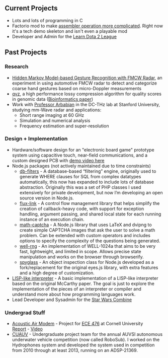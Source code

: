## Current Projects
* Lots and lots of programming in C
* Factorio mod to make [assembler operation more complicated](https://github.com/gmalysa/factorio-manual-assembly). Right now it's a tech demo skeleton and isn't even a playable mod
* Developer and Admin for the [Learn Dota 2 League](http://ld2l.gg)

## Past Projects

### Research
* [Hidden Markov Model-based Gesture Recognition with FMCW Radar](https://ieeexplore.ieee.org/abstract/document/7905995),
  an experiment in using automotive FMCW radar to detect and categorize coarse hand gestures based on
  micro-Doppler measurements
* [qvz](https://github.com/mikelhernaez/qvz), a high performance lossy compression algorithm for
  quality scores in genomic data ([Bioinformatics
  paper](http://bioinformatics.oxfordjournals.org/content/early/2015/05/28/bioinformatics.btv330.abstract))
* Work with [Professor Arbabian](http://www.stanford.edu/~arbabian/Home/Welcome.html) in the DC-THz
  lab at Stanford University, studying mm-Wave radar and applications:
	* Short range imaging at 60 GHz
	* Simulation and numerical analysis
	* Frequency estimation and super-resolution

### Design + Implementation
* Hardware/software design for an "electronic board game" prototype system using capacitive touch, near-field
  communications, and a custom designed PCB with [demo video here](https://www.youtube.com/watch?v=tij-bQB88B0)
* Node.js packages (not actively maintained due to time constraints)
	* [db-filters](https://github.com/gmalysa/db-filters) - A database-based “filtering” engine,
	  originally used to generate WHERE clauses for SQL from complex datatypes automatically, this
	  now has expanded to include lots of database abstraction. Originally this was a set of PHP
	  classes I used extensively for private development, but now I’m developing an open source
	  version in Node.js.
	* [flux-link](https://github.com/gmalysa/flux-link) - A control flow management library that
	  helps simplify the creation of callback-heavy code, with support for exception handling,
	  argument passing, and shared local state for each running instance of an execution chain.
	* [math-captcha](https://github.com/gmalysa/math-captcha) - A Node.js library that uses LaTeX
	  and dvipng to create simple CAPTCHA images that ask the user to solve a math problem. Can be
	  extended with custom operators and includes options to specify the complexity of the questions
	  being generated.
	* [well-rng](https://github.com/gmalysa/well-rng) - An implementation of WELL-1024a that aims to
	  be very fast, lightweight, and limited in scope. Allows precise state manipulation and works
	  on the browser through browserify.
	* [spyglass](https://npmjs.org/package/spyglass) - An object inspection class for Node.js
	  developed as a fork/replacement for the original eyes.js library, with extra features and a
	  high degree of customization.
* [LISP-like interpreter](https://github.com/gmalysa/cs-lisp) - A basic implementation of a
  LISP-like interpreter based on the original McCarthy paper. The goal is just to explore the
  implementation of the pieces of an interpreter or compiler and understand more about how
  programming languages work.
* Lead Developer and Sysadmin for the [Star Wars Combine](http://www.swcombine.com)

### Undergrad Stuff
* [Acoustic Air Modem](https://github.com/gmalysa/ece4760-acoustic-modem) - Project for [ECE
  476](http://people.ece.cornell.edu/land/courses/ece4760/) at Cornell University  
	[Report](http://people.ece.cornell.edu/land/courses/ece4760/FinalProjects/s2010/gjm76_asr96/gjm76_asr96/index.html)
	\- [Video](http://people.ece.cornell.edu/land/courses/ece4760/FinalProjects/s2010/gjm76_asr96/AcousticModem.MP4)
* [CUAUV](http://www.cuauv.org/) - Undergraduate project team for the annual AUVSI autonomous
  underwater vehicle competition (now called RoboSub). I worked on the Hydrophones system and
  developed the system used in competition from 2010 through at least 2013, running on an ADSP-21369.
